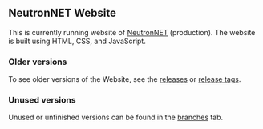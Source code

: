 ## NeutronNET Website
This is currently running website of [NeutronNET](https://neutronnet.net/) (production). The website is built using HTML, CSS, and JavaScript.

### Older versions
To see older versions of the Website, see the [releases](https://github.com/SiroxCW/WebNeutronNET/releases/) or [release tags](https://github.com/SiroxCW/WebNeutronNET/tags/).

### Unused versions
Unused or unfinished versions can be found in the [branches](https://github.com/SiroxCW/WebNeutronNET/branches/) tab.